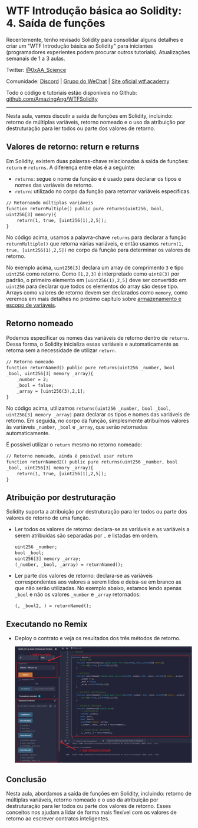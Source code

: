 # WTF Introdução básica ao Solidity: 4. Saída de funções

Recentemente, tenho revisado Solidity para consolidar alguns detalhes e criar um "WTF Introdução básica ao Solidity" para iniciantes (programadores experientes podem procurar outros tutoriais). Atualizações semanais de 1 a 3 aulas.

Twitter: [@0xAA_Science](https://twitter.com/0xAA_Science)

Comunidade: [Discord](https://discord.gg/5akcruXrsk) | [Grupo do WeChat](https://docs.google.com/forms/d/e/1FAIpQLSe4KGT8Sh6sJ7hedQRuIYirOoZK_85miz3dw7vA1-YjodgJ-A/viewform?usp=sf_link) | [Site oficial wtf.academy](https://wtf.academy)

Todo o código e tutoriais estão disponíveis no Github: [github.com/AmazingAng/WTFSolidity](https://github.com/AmazingAng/WTF-Solidity)

---

Nesta aula, vamos discutir a saída de funções em Solidity, incluindo: retorno de múltiplas variáveis, retorno nomeado e o uso da atribuição por destruturação para ler todos ou parte dos valores de retorno.

## Valores de retorno: return e returns

Em Solidity, existem duas palavras-chave relacionadas à saída de funções: `return` e `returns`. A diferença entre elas é a seguinte:

- `returns`: segue o nome da função e é usado para declarar os tipos e nomes das variáveis de retorno.
- `return`: utilizado no corpo da função para retornar variáveis específicas.

```solidity
// Retornando múltiplas variáveis
function returnMultiple() public pure returns(uint256, bool, uint256[3] memory){
    return(1, true, [uint256(1),2,5]);
}
```

No código acima, usamos a palavra-chave `returns` para declarar a função `returnMultiple()` que retorna várias variáveis, e então usamos `return(1, true, [uint256(1),2,5])` no corpo da função para determinar os valores de retorno.

No exemplo acima, `uint256[3]` declara um array de comprimento `3` e tipo `uint256` como retorno. Como `[1,2,3]` é interpretado como `uint8(3)` por padrão, o primeiro elemento em `[uint256(1),2,5]` deve ser convertido em `uint256` para declarar que todos os elementos do array são desse tipo. Arrays como valores de retorno devem ser declarados como `memory`, como veremos em mais detalhes no próximo capítulo sobre [armazenamento e escopo de variáveis](../05_DataStorage/readme.md).

## Retorno nomeado

Podemos especificar os nomes das variáveis de retorno dentro de `returns`. Dessa forma, o Solidity inicializa essas variáveis e automaticamente as retorna sem a necessidade de utilizar `return`.

```solidity
// Retorno nomeado
function returnNamed() public pure returns(uint256 _number, bool _bool, uint256[3] memory _array){
    _number = 2;
    _bool = false;
    _array = [uint256(3),2,1];
}
```

No código acima, utilizamos `returns(uint256 _number, bool _bool, uint256[3] memory _array)` para declarar os tipos e nomes das variáveis de retorno. Em seguida, no corpo da função, simplesmente atribuímos valores às variáveis `_number`, `_bool` e `_array`, que serão retornadas automaticamente.

É possível utilizar o `return` mesmo no retorno nomeado:

```solidity
// Retorno nomeado, ainda é possível usar return
function returnNamed2() public pure returns(uint256 _number, bool _bool, uint256[3] memory _array){
    return(1, true, [uint256(1),2,5]);
}
```

## Atribuição por destruturação

Solidity suporta a atribuição por destruturação para ler todos ou parte dos valores de retorno de uma função.

- Ler todos os valores de retorno: declara-se as variáveis e as variáveis a serem atribuídas são separadas por `,` e listadas em ordem.

    ```solidity
    uint256 _number;
    bool _bool;
    uint256[3] memory _array;
    (_number, _bool, _array) = returnNamed();
    ```

- Ler parte dos valores de retorno: declara-se as variáveis correspondentes aos valores a serem lidos e deixa-se em branco as que não serão utilizadas. No exemplo abaixo, estamos lendo apenas `_bool` e não os valores `_number` e `_array` retornados:

    ```solidity
    (, _bool2, ) = returnNamed();
    ```

## Executando no Remix

- Deploy o contrato e veja os resultados dos três métodos de retorno.

    ![4-1.png](./img/4-1.png)

## Conclusão

Nesta aula, abordamos a saída de funções em Solidity, incluindo: retorno de múltiplas variáveis, retorno nomeado e o uso da atribuição por destruturação para ler todos ou parte dos valores de retorno. Esses conceitos nos ajudam a lidar de forma mais flexível com os valores de retorno ao escrever contratos inteligentes.

<!-- This file was translated using AI by repo_ai_translate. For more information, visit https://github.com/marcelojsilva/repo_ai_translate -->